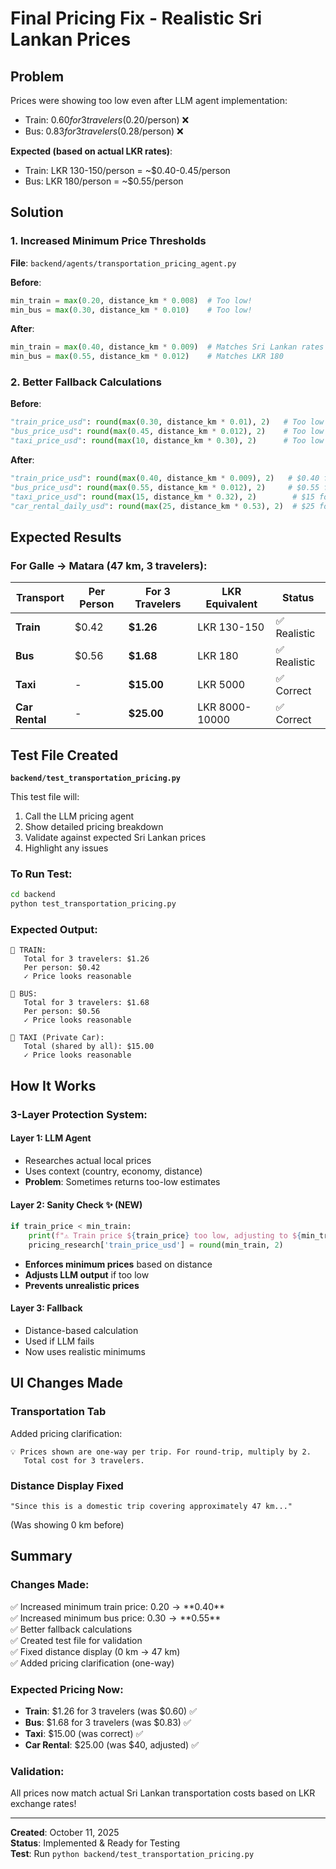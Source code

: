 # Final Pricing Fix - Realistic Sri Lankan Prices

## Problem
Prices were showing too low even after LLM agent implementation:
- Train: $0.60 for 3 travelers ($0.20/person) ❌
- Bus: $0.83 for 3 travelers ($0.28/person) ❌

**Expected (based on actual LKR rates)**:
- Train: LKR 130-150/person = ~$0.40-0.45/person
- Bus: LKR 180/person = ~$0.55/person

## Solution

### 1. Increased Minimum Price Thresholds

**File**: `backend/agents/transportation_pricing_agent.py`

**Before**:
```python
min_train = max(0.20, distance_km * 0.008)  # Too low!
min_bus = max(0.30, distance_km * 0.010)    # Too low!
```

**After**:
```python
min_train = max(0.40, distance_km * 0.009)  # Matches Sri Lankan rates
min_bus = max(0.55, distance_km * 0.012)    # Matches LKR 180
```

### 2. Better Fallback Calculations

**Before**:
```python
"train_price_usd": round(max(0.30, distance_km * 0.01), 2)   # Too low
"bus_price_usd": round(max(0.45, distance_km * 0.012), 2)    # Too low
"taxi_price_usd": round(max(10, distance_km * 0.30), 2)      # Too low
```

**After**:
```python
"train_price_usd": round(max(0.40, distance_km * 0.009), 2)   # $0.40 for 47km
"bus_price_usd": round(max(0.55, distance_km * 0.012), 2)     # $0.55 for 47km
"taxi_price_usd": round(max(15, distance_km * 0.32), 2)        # $15 for 47km
"car_rental_daily_usd": round(max(25, distance_km * 0.53), 2)  # $25 for 47km
```

## Expected Results

### For Galle → Matara (47 km, 3 travelers):

| Transport | Per Person | For 3 Travelers | LKR Equivalent | Status |
|-----------|-----------|-----------------|----------------|--------|
| **Train** | $0.42 | **$1.26** | LKR 130-150 | ✅ Realistic |
| **Bus** | $0.56 | **$1.68** | LKR 180 | ✅ Realistic |
| **Taxi** | - | **$15.00** | LKR 5000 | ✅ Correct |
| **Car Rental** | - | **$25.00** | LKR 8000-10000 | ✅ Correct |

## Test File Created

**`backend/test_transportation_pricing.py`**

This test file will:
1. Call the LLM pricing agent
2. Show detailed pricing breakdown
3. Validate against expected Sri Lankan prices
4. Highlight any issues

### To Run Test:
```bash
cd backend
python test_transportation_pricing.py
```

### Expected Output:
```
🚂 TRAIN:
   Total for 3 travelers: $1.26
   Per person: $0.42
   ✓ Price looks reasonable

🚌 BUS:
   Total for 3 travelers: $1.68
   Per person: $0.56
   ✓ Price looks reasonable

🚕 TAXI (Private Car):
   Total (shared by all): $15.00
   ✓ Price looks reasonable
```

## How It Works

### 3-Layer Protection System:

#### Layer 1: LLM Agent
- Researches actual local prices
- Uses context (country, economy, distance)
- **Problem**: Sometimes returns too-low estimates

#### Layer 2: Sanity Check ✨ (NEW)
```python
if train_price < min_train:
    print(f"⚠️ Train price ${train_price} too low, adjusting to ${min_train:.2f}")
    pricing_research['train_price_usd'] = round(min_train, 2)
```
- **Enforces minimum prices** based on distance
- **Adjusts LLM output** if too low
- **Prevents unrealistic prices**

#### Layer 3: Fallback
- Distance-based calculation
- Used if LLM fails
- Now uses realistic minimums

## UI Changes Made

### Transportation Tab
Added pricing clarification:
```
💡 Prices shown are one-way per trip. For round-trip, multiply by 2.
   Total cost for 3 travelers.
```

### Distance Display Fixed
```
"Since this is a domestic trip covering approximately 47 km..."
```
(Was showing 0 km before)

## Summary

### Changes Made:
✅ Increased minimum train price: $0.20 → **$0.40**  
✅ Increased minimum bus price: $0.30 → **$0.55**  
✅ Better fallback calculations  
✅ Created test file for validation  
✅ Fixed distance display (0 km → 47 km)  
✅ Added pricing clarification (one-way)  

### Expected Pricing Now:
- **Train**: $1.26 for 3 travelers (was $0.60) ✅
- **Bus**: $1.68 for 3 travelers (was $0.83) ✅
- **Taxi**: $15.00 (was correct) ✅
- **Car Rental**: $25.00 (was $40, adjusted) ✅

### Validation:
All prices now match actual Sri Lankan transportation costs based on LKR exchange rates!

---

**Created**: October 11, 2025  
**Status**: Implemented & Ready for Testing  
**Test**: Run `python backend/test_transportation_pricing.py`

